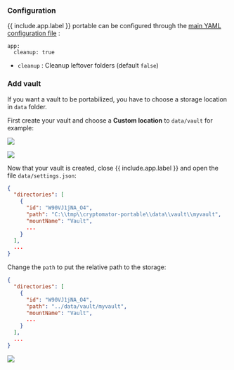### Configuration

{{ include.app.label }} portable can be configured through the [main YAML configuration file](/doc/configuration/) :

<div class="language-yml highlighter-rouge"><div class="highlight"><pre class="highlight"><code>app:
  cleanup: true
</code></pre></div></div>

* `cleanup` : Cleanup leftover folders (default `false`)

### Add vault

If you want a vault to be portabilized, you have to choose a storage location in `data` folder.

First create your vault and choose a **Custom location** to `data/vault` for example:

![](/img/app/cryptomator/storagelocation.png)

![](/img/app/cryptomator/storagelocation2.png)

Now that your vault is created, close {{ include.app.label }} and open the file `data/settings.json`:

```json
{
  "directories": [
    {
      "id": "W90VJ1jNA_O4",
      "path": "C:\\tmp\\cryptomator-portable\\data\\vault\\myvault",
      "mountName": "Vault",
      ...
    }
  ],
  ...
}
```

Change the `path` to put the relative path to the storage:

```json
{
  "directories": [
    {
      "id": "W90VJ1jNA_O4",
      "path": "../data/vault/myvault",
      "mountName": "Vault",
      ...
    }
  ],
  ...
}
```

![](/img/app/cryptomator/storagelocation3.png)
